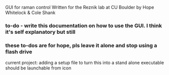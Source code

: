 GUI for raman control
Written for the Reznik lab at CU Boulder by Hope Whitelock & Cole Shank

### to-do - write this documentation on how to use the GUI. I think it's self explanatory but still
### these to-dos are for hope, pls leave it alone and stop using a flash drive

current project: 
adding a setup file to turn this into a stand alone executable
should be launchable from icon